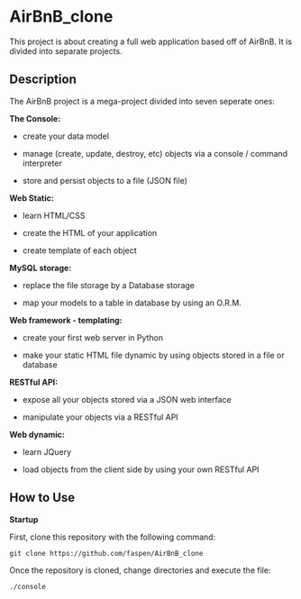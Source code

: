 # AirBnB_clone

This project is about creating a full web application based off of AirBnB. It is divided into separate projects.

## Description

The AirBnB project is a mega-project divided into seven seperate ones:

**The Console:**

* create your data model

* manage (create, update, destroy, etc) objects via a console / command interpreter

* store and persist objects to a file (JSON file)

**Web Static:**

* learn HTML/CSS

* create the HTML of your application

* create template of each object

**MySQL storage:**

* replace the file storage by a Database storage

* map your models to a table in database by using an O.R.M.

**Web framework - templating:**

* create your first web server in Python

* make your static HTML file dynamic by using objects stored in a file or database

**RESTful API:**

* expose all your objects stored via a JSON web interface

* manipulate your objects via a RESTful API

**Web dynamic:**

* learn JQuery

* load objects from the client side by using your own RESTful API

## How to Use

**Startup**

First, clone this repository with the following command:

```shell
git clone https://github.com/faspen/AirBnB_clone
```

Once the repository is cloned, change directories and execute the file:

```shell
./console
```
